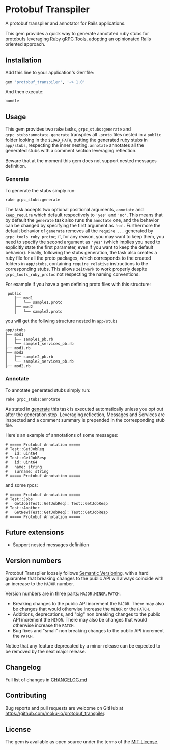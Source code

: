 # Protobuf Transpiler

A protobuf transpiler and annotator for Rails applications.

This gem provides a quick way to generate annotated ruby stubs for protobufs leveraging [Ruby gRPC Tools](https://github.com/grpc/grpc/tree/master/src/ruby/tools#ruby-grpc-tools), adopting an opinionated Rails oriented approach.

## Installation

Add this line to your application's Gemfile:

```ruby
gem 'protobuf_transpiler', '~> 1.0'
```

And then execute:

```bash
bundle
```


## Usage

This gem provides two rake tasks, `grpc_stubs:generate` and `grpc_stubs:annotate`. `generate` transpiles all `.proto` files nested in a `public` folder looking in the `$LOAD_PATH`, putting the generated ruby stubs in `app/stubs`, respecting the inner nesting. `annotate` annotates all the generated stubs with a comment section leveraging reflection.

Beware that at the moment this gem does not support nested messages definition.

### Generate
To generate the stubs simply run:
```bash
rake grpc_stubs:generate
```
The task accepts two optional positional arguments, `annotate` and `keep_require` which default respectively to `'yes'` and `'no'`.
This means that by default the `generate` task also runs the `annotate` one, and the behavior can be changed by specifying the first argument as `'no'`. Furthermore the default behavior of `generate` removes all the `require ...` generated by `grpc_tools_ruby_protoc`; if, for any reason, you may want to keep them, you need to specify the second argument as `'yes'` (which implies you need to explicitly state the first parameter, even if you want to keep the default behavior).
Finally, following the stubs generation, the task also creates a ruby file for all the proto packages, which corresponds to the created folders in `app/stubs`, containing `require_relative` instructions to the corresponding stubs. This allows `zeitwerk` to work properly despite `grpc_tools_ruby_protoc` not respecting the naming conventions.

For example if you have a gem defining proto files with this structure:
```
 public
    ├── mod1
    │   └── sample1.proto
    ├── mod2
    │   └── sample2.proto
```
you will get the follwing structure nested in `app/stubs`
```
app/stubs
├── mod1
│   ├── sample1_pb.rb
│   └── sample1_services_pb.rb
├── mod1.rb
├── mod2
│   ├── sample2_pb.rb
│   └── sample2_services_pb.rb
├── mod2.rb

```

### Annotate
To annotate generated stubs simply run:
```bash
rake grpc_stubs:annotate
```
As stated in [generate](#generate) this task is executed automatically unless you opt out after the generation step. Leveraging reflection, Messages and Services are inspected and a comment summary is prepended in the corresponding stub file.

Here's an example of annotations of some messages:
```
# ===== Protobuf Annotation =====
# Test::GetJobReq
# 	id: uint64
# Test::GetJobResp
# 	id: uint64
# 	name: string
# 	surname: string
# ===== Protobuf Annotation =====
```
and some rpcs:
```
# ===== Protobuf Annotation =====
# Test::Jobs
# 	GetJob(Test::GetJobReq): Test::GetJobResp
# Test::Another
# 	GetNew(Test::GetJobReq): Test::GetJobResp
# ===== Protobuf Annotation =====
```

## Future extensions
- Support nested messages definition

## Version numbers

Protobuf Transpiler loosely follows [Semantic Versioning](https://semver.org/), with a hard guarantee that breaking changes to the public API will always coincide with an increase to the `MAJOR` number.

Version numbers are in three parts: `MAJOR.MINOR.PATCH`.

- Breaking changes to the public API increment the `MAJOR`. There may also be changes that would otherwise increase the `MINOR` or the `PATCH`.
- Additions, deprecations, and "big" non breaking changes to the public API increment the `MINOR`. There may also be changes that would otherwise increase the `PATCH`.
- Bug fixes and "small" non breaking changes to the public API increment the `PATCH`.

Notice that any feature deprecated by a minor release can be expected to be removed by the next major release.

## Changelog

Full list of changes in [CHANGELOG.md](CHANGELOG.md)


## Contributing

Bug reports and pull requests are welcome on GitHub at https://github.com/moku-io/protobuf_transpiler.

## License

The gem is available as open source under the terms of the [MIT License](https://opensource.org/licenses/MIT).
